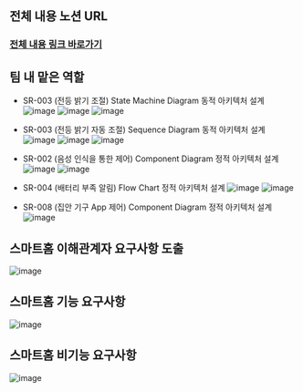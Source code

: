 ## 전체 내용 노션 URL
### [전체 내용 링크 바로가기](https://intriguing-tanker-1d1.notion.site/aec1c6ff243e4587922572e73e093e58?pvs=4)

## 팀 내 맡은 역할
- SR-003 (전등 밝기 조절) State Machine Diagram 동적 아키텍처 설계
![image](https://github.com/KongSunHwan/Analysis_SmartHome_System/assets/85215507/0757b94f-7393-4ea3-8c77-170db0f34e24)
![image](https://github.com/KongSunHwan/Analysis_SmartHome_System/assets/85215507/52497581-d740-4302-ac2b-9b1869eed492)
![image](https://github.com/KongSunHwan/Analysis_SmartHome_System/assets/85215507/1e897858-ed49-47f0-b611-f88d60b83499)

- SR-003 (전등 밝기 자동 조절) Sequence Diagram 동적 아키텍처 설계
![image](https://github.com/KongSunHwan/Analysis_SmartHome_System/assets/85215507/93c5ddf4-58fe-4de0-97c7-128d7c049b59)
![image](https://github.com/KongSunHwan/Analysis_SmartHome_System/assets/85215507/ce668766-93bb-41ab-a68b-d0a993fdd211)
![image](https://github.com/KongSunHwan/Analysis_SmartHome_System/assets/85215507/f41b2239-70c8-4b4d-9828-e9f434e9beb8)

- SR-002 (음성 인식을 통한 제어) Component Diagram 정적 아키텍처 설계
![image](https://github.com/KongSunHwan/Analysis_SmartHome_System/assets/85215507/efc33386-8a4b-45b4-b7ab-791fefb14a3e)
![image](https://github.com/KongSunHwan/Analysis_SmartHome_System/assets/85215507/debe3973-880f-4c3c-8b43-67f980891662)

- SR-004 (배터리 부족 알림) Flow Chart 정적 아키텍처 설계
![image](https://github.com/KongSunHwan/Analysis_SmartHome_System/assets/85215507/5521569c-b073-4448-862c-45e2ca0d400a)
![image](https://github.com/KongSunHwan/Analysis_SmartHome_System/assets/85215507/0bc2f5b0-326b-4609-96a9-28c429aafd99)

- SR-008 (집안 기구 App 제어) Component Diagram 정적 아키텍처 설계
![image](https://github.com/KongSunHwan/Analysis_SmartHome_System/assets/85215507/fb6e7504-c290-47da-aa4e-630580fe6476)


## 스마트홈 이해관계자 요구사항 도출
![image](https://github.com/KongSunHwan/Analysis_SmartHome_System/assets/85215507/b89cfd83-b03b-4e12-93df-43a782519702)

## 스마트홈 기능 요구사항
![image](https://github.com/KongSunHwan/Analysis_SmartHome_System/assets/85215507/e8d54755-932b-468c-a28a-417d2a9f1424)

## 스마트홈 비기능 요구사항
![image](https://github.com/KongSunHwan/Analysis_SmartHome_System/assets/85215507/7698bc1f-439f-467c-8cee-322926e29349)
